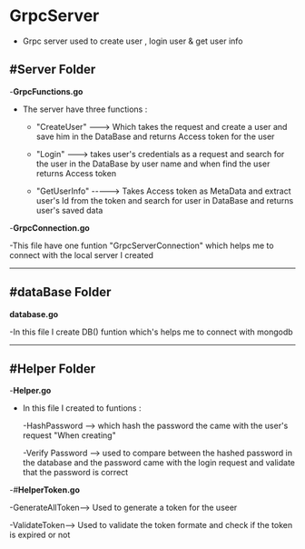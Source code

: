 # GrpcServer
- Grpc server used to create user , login user  & get user info

#**Server Folder**
--------------------

-**GrpcFunctions.go**

- The server have three functions :

    - "CreateUser" ---> Which takes the request and create a user and save him in the DataBase and returns Access token for the user
  
    - "Login" ---> takes user's credentials as a request and search for the user in the DataBase by user name and when find the user returns Access token
  
    - "GetUserInfo" -----> Takes Access token as MetaData and extract user's Id from the token and search for user in DataBase and returns user's saved data

-**GrpcConnection.go**

   -This file have one funtion "GrpcServerConnection" which helps me to connect with the local server I created 
  
  --------------------------------------------------------------------------------------------------------------------------------------------------------

#**dataBase Folder**
----------------------

**database.go**

-In this file I create DB() funtion which's helps me to connect with mongodb

-----------------------------------------------------------------------------------------------------------------------------------------------------------

#**Helper Folder**
------------------------

-**Helper.go**

  - In this file I created to funtions : 
 
     -HashPassword --> which hash the password the came with the user's request "When creating"
     
     -Verify Password --> used to compare between the hashed password in the database and the password came with the login request and validate that the password is correct 
     
-#**HelperToken.go**

   -GenerateAllToken--> Used to generate a token for the useer
   
   -ValidateToken--> Used to validate the token formate and check if the token is expired or not









